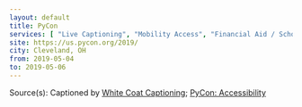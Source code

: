 ```yaml
---
layout: default
title: PyCon
services: [ "Live Captioning", "Mobility Access", "Financial Aid / Scholarships", "Code of Conduct", "Sign Language Interpreting on Request", "Accessibility Fund / Pledge / Statement", "Childcare", "Nursing / Pumping Room" ]
site: https://us.pycon.org/2019/
city: Cleveland, OH
from: 2019-05-04
to: 2019-05-06
---
```


Source(s): Captioned by [White Coat Captioning](http://www.whitecoatcaptioning.com/); [PyCon: Accessibility](https://us.pycon.org/2019/venue/accessibility/)